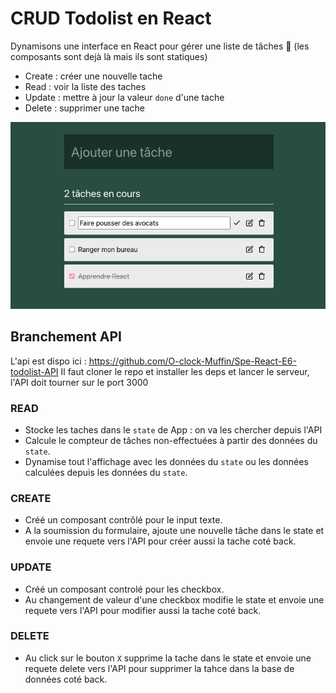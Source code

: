 # CRUD Todolist en React

Dynamisons une interface en React pour gérer une liste de tâches 💪 (les composants sont dejà là mais ils sont statiques)

- Create : créer une nouvelle tache
- Read : voir la liste des taches
- Update : mettre à jour la valeur `done` d'une tache
- Delete : supprimer une tache

![todolist](inte/resultat.png)

## Branchement API

L'api est dispo ici : https://github.com/O-clock-Muffin/Spe-React-E6-todolist-API
Il faut cloner le repo et installer les deps et lancer le serveur, l'API doit tourner sur le port 3000

### READ

- Stocke les taches dans le `state` de App : on va les chercher depuis l'API
- Calcule le compteur de tâches non-effectuées à partir des données du `state`.
- Dynamise tout l'affichage avec les données du `state` ou les données calculées depuis les données du `state`.

### CREATE

- Créé un composant contrôlé pour le input texte.
- A la soumission du formulaire, ajoute une nouvelle tâche dans le state et envoie une requete vers l'API pour créer aussi la tache coté back.

### UPDATE

- Créé un composant controlé pour les checkbox.
- Au changement de valeur d'une checkbox modifie le state et envoie une requete vers l'API pour modifier aussi la tache coté back.

### DELETE

- Au click sur le bouton `X` supprime la tache dans le state et envoie une requete delete vers l'API pour supprimer la tahce dans la base de données coté back.
